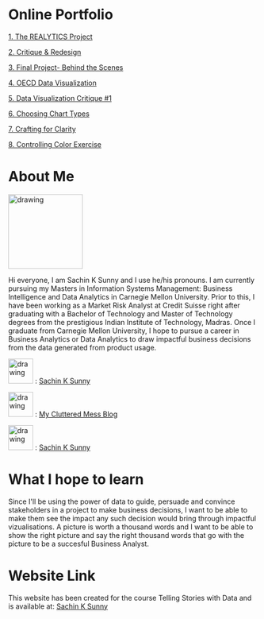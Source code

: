 # Online Portfolio
[1. The REALYTICS Project](https://carnegiemellon.shorthandstories.com/realytics/)

[2. Critique & Redesign](/Critique&Redesign.md)

[3. Final Project- Behind the Scenes](/Realytics.md)

[4. OECD Data Visualization](/OECDDataVisualization.md)

[5. Data Visualization Critique #1](https://github.com/SachinKSunny/Sachin-K-Sunny/files/4083587/Sachin.Kalayathankal.Sunny.-.Critique.1_.Economist.bar.chart.The.Good.Charts.Matrix.xlsx)

[6. Choosing Chart Types](https://github.com/SachinKSunny/Sachin-K-Sunny/files/4177548/Choosing.Chart.Types.pdf)

[7. Crafting for Clarity](https://github.com/SachinKSunny/Sachin-K-Sunny/files/4177547/Crafting.for.Clarity.pdf)

[8. Controlling Color Exercise](https://github.com/SachinKSunny/Sachin-K-Sunny/files/4083419/Controlling.Color.pdf)

# About Me
<img src="https://user-images.githubusercontent.com/56980097/72670390-d6707680-3a0a-11ea-89d9-3c61ea723e84.png" alt="drawing" width="150"/>

Hi everyone, I am Sachin K Sunny and I use he/his pronouns. I am currently pursuing my Masters in Information Systems Management: Business Intelligence and Data Analytics in Carnegie Mellon University. Prior to this, I have been working as a Market Risk Analyst at Credit Suisse right after graduating with a Bachelor of Technology and Master of Technology degrees from the prestigious Indian Institute of Technology, Madras. Once I graduate from Carnegie Mellon University, I hope to pursue a career in Business Analytics or Data Analytics to draw impactful business decisions from the data generated from product usage.

<img src="https://user-images.githubusercontent.com/56980097/72670713-c9ee1d00-3a0e-11ea-9848-7bd719201f11.png" alt="drawing" height="50"/> : [Sachin K Sunny](https://www.facebook.com/SachinKSunny1110)

<img src="https://user-images.githubusercontent.com/56980097/72670634-a5de0c00-3a0d-11ea-8339-f7ce800829f0.png" alt="drawing" height="50"/> : [My Cluttered Mess Blog](http://myclutteredmess.blogspot.com/)

<img src="https://user-images.githubusercontent.com/56980097/72670687-8c898f80-3a0e-11ea-9c8a-c1c020948d8d.png" alt="drawing" height="50"/> : [Sachin K Sunny](https://www.linkedin.com/in/sachinksunny/)

# What I hope to learn
Since I'll be using the power of data to guide, persuade and convince stakeholders in a project to make business decisions, I want to be able to make them see the impact any such decision would bring through impactful vizualisations. A picture is worth a thousand words and I want to be able to show the right picture and say the right thousand words that go with the picture to be a succesful Business Analyst.

# Website Link
This website has been created for the course Telling Stories with Data and is available at: 
[Sachin K Sunny](https://sachinksunny.github.io/Sachin-K-Sunny/)
